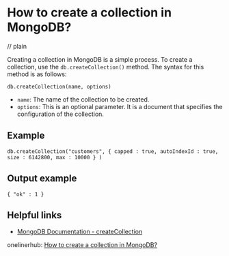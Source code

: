 # How to create a collection in MongoDB?
// plain

Creating a collection in MongoDB is a simple process. To create a collection, use the `db.createCollection()` method. The syntax for this method is as follows:
```
db.createCollection(name, options)
```

- `name`: The name of the collection to be created.
- `options`: This is an optional parameter. It is a document that specifies the configuration of the collection.

## Example

```
db.createCollection("customers", { capped : true, autoIndexId : true, size : 6142800, max : 10000 } )
```
## Output example

```
{ "ok" : 1 }
```

## Helpful links
- [MongoDB Documentation - createCollection](https://docs.mongodb.com/manual/reference/method/db.createCollection/)

onelinerhub: [How to create a collection in MongoDB?](https://onelinerhub.com/mongodb/how-to-create-a-collection-in-mongodb)